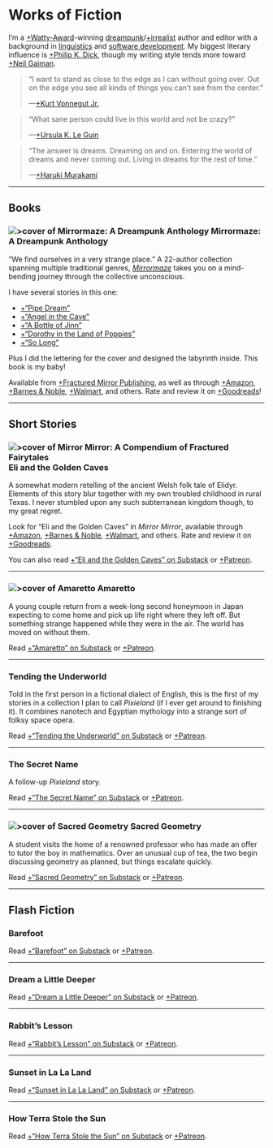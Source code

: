 # Works of Fiction

I’m a [+Watty-Award](https://www.wattpad.com/wattys/2015)-winning [dreampunk](https://whatisdreampunk.com)/[+irrealist](https://en.wikipedia.org/wiki/Irrealism_(the_arts)) author and editor with a background in [linguistics](/language) and [software development](/coding). My biggest literary influence is [+Philip K. Dick](https://en.wikipedia.org/wiki/Philip_K._Dick), though my writing style tends more toward [+Neil Gaiman](https://en.wikipedia.org/wiki/Neil_Gaiman).

> “I want to stand as close to the edge as I can without going over. Out on the edge you see all kinds of things you can’t see from the center.”<footer>—[+Kurt Vonnegut Jr.](https://en.wikipedia.org/wiki/Kurt_Vonnegut)</footer>

> “What sane person could live in this world and not be crazy?”<footer>—[+Ursula K. Le Guin](https://en.wikipedia.org/wiki/Ursula_K._Le_Guin)</footer>

> “The answer is dreams. Dreaming on and on. Entering the world of dreams and never coming out. Living in dreams for the rest of time.”<footer>—[+Haruki Murakami](https://en.wikipedia.org/wiki/Haruki_Murakami)</footer>

---

## Books

### ![>cover of Mirrormaze: A Dreampunk Anthology](covers/mirrormaze) Mirrormaze: A Dreampunk Anthology

“We find ourselves in a very strange place.” A 22-author collection spanning multiple traditional genres, [*Mirrormaze*](https://whatisdreampunk.com/mirrormaze) takes you on a mind-bending journey through the collective unconscious.

I have several stories in this one:

- [+“Pipe Dream”](https://cliffjones.substack.com/p/pipe-dream)
- [+“Angel in the Cave”](https://cliffjones.substack.com/p/angel-in-the-cave)
- [+“A Bottle of Jinn”](https://cliffjones.substack.com/p/a-bottle-of-jinn)
- [+“Dorothy in the Land of Poppies”](https://cliffjones.substack.com/p/dorothy-in-the-land-of-poppies)
- [+“So Long”](https://cliffjones.substack.com/p/so-long)

Plus I did the lettering for the cover and designed the labyrinth inside. This book is my baby!

Available from [+Fractured Mirror Publishing](https://www.fracturedmirrorpublishing.com/product-page/mirrormaze-a-dreampunk-anthology), as well as through [+Amazon](https://www.amazon.com/Mirrormaze-Dreampunk-Cliff-Jones-Jr/dp/1735217131), [+Barnes & Noble](https://www.barnesandnoble.com/w/mirrormaze-cliff-jones/1138422743), [+Walmart](https://www.walmart.com/ip/Mirrormaze-A-Dreampunk-Anthology-Paperback-9781735217130/318621555), and others. Rate and review it on [+Goodreads](https://www.goodreads.com/book/show/55505086-mirrormaze)!

---

## Short Stories

### ![>cover of Mirror Mirror: A Compendium of Fractured Fairytales](covers/mirror-mirror) Eli and the Golden Caves

A somewhat modern retelling of the ancient Welsh folk tale of Elidyr. Elements of this story blur together with my own troubled childhood in rural Texas. I never stumbled upon any such subterranean kingdom though, to my great regret.

Look for “Eli and the Golden Caves” in *Mirror Mirror*, available through [+Amazon](https://www.amazon.com/Mirror-Compendium-Fractured-Fairytales-ebook/dp/B09NTZP38F), [+Barnes & Noble](https://www.barnesandnoble.com/w/mirror-mirror-emily-barnett-kudeviz/1140801185), [+Walmart](https://www.walmart.com/ip/Mirror-Mirror-Paperback-9781737920724/664166059), and others. Rate and review it on [+Goodreads](https://www.goodreads.com/book/show/59893301-mirror-mirror).

You can also read [+“Eli and the Golden Caves” on Substack](https://cliffjones.substack.com/p/eli-and-the-golden-caves) or [+Patreon](https://www.patreon.com/posts/eli-and-golden-82042703).

---

### ![>cover of Amaretto](covers/amaretto) Amaretto

A young couple return from a week-long second honeymoon in Japan expecting to come home and pick up life right where they left off. But something strange happened while they were in the air. The world has moved on without them.

Read [+“Amaretto” on Substack](https://cliffjones.substack.com/p/amaretto) or [+Patreon](https://www.patreon.com/posts/amaretto-82166894).

---

### Tending the Underworld

Told in the first person in a fictional dialect of English, this is the first of my stories in a collection I plan to call *Pixieland* (if I ever get around to finishing it). It combines nanotech and Egyptian mythology into a strange sort of folksy space opera.

Read [+“Tending the Underworld” on Substack](https://cliffjones.substack.com/p/tending-the-underworld) or [+Patreon](https://www.patreon.com/posts/tending-82212745).

---

### The Secret Name

A follow-up *Pixieland* story.

Read [+“The Secret Name” on Substack](https://cliffjones.substack.com/p/the-secret-name) or [+Patreon](https://www.patreon.com/posts/secret-name-82212769).

---

### ![>cover of Sacred Geometry](covers/sacred-geometry) Sacred Geometry

A student visits the home of a renowned professor who has made an offer to tutor the boy in mathematics. Over an unusual cup of tea, the two begin discussing geometry as planned, but things escalate quickly.

Read [+“Sacred Geometry” on Substack](https://cliffjones.substack.com/p/sacred-geometry) or [+Patreon](https://www.patreon.com/posts/sacred-geometry-82051668).

---

## Flash Fiction

### Barefoot

Read [+“Barefoot” on Substack](https://cliffjones.substack.com/p/barefoot) or [+Patreon](https://www.patreon.com/posts/barefoot-82213447).

---

### Dream a Little Deeper

Read [+“Dream a Little Deeper” on Substack](https://cliffjones.substack.com/p/dream-a-little-deeper) or [+Patreon](https://www.patreon.com/posts/dream-little-82043620).

---

### Rabbit’s Lesson

Read [+“Rabbit’s Lesson” on Substack](https://cliffjones.substack.com/p/rabbits-lesson) or [+Patreon](https://www.patreon.com/posts/rabbits-lesson-82213499).

---

### Sunset in La La Land

Read [+“Sunset in La La Land” on Substack](https://cliffjones.substack.com/p/sunset-in-la-la-land) or [+Patreon](https://www.patreon.com/posts/sunset-in-la-la-82213493).

---

### How Terra Stole the Sun

Read [+“How Terra Stole the Sun” on Substack](https://cliffjones.substack.com/p/how-terra-stole-the-sun) or [+Patreon](https://www.patreon.com/posts/how-terra-stole-82213442).
